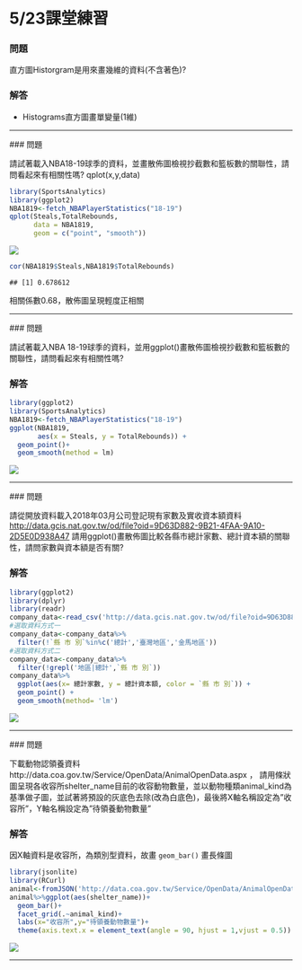 5/23課堂練習
================

### 問題

直方圖Historgram是用來畫幾維的資料(不含著色)?

### 解答

-   Histograms直方圖畫單變量(1維)

<hr>
### 問題

請試著載入NBA18-19球季的資料，並畫散佈圖檢視抄截數和籃板數的關聯性，請問看起來有相關性嗎? qplot(x,y,data)

``` r
library(SportsAnalytics)
library(ggplot2) 
NBA1819<-fetch_NBAPlayerStatistics("18-19")
qplot(Steals,TotalRebounds, 
      data = NBA1819,
      geom = c("point", "smooth"))
```

![](5_23QA_files/figure-markdown_github/unnamed-chunk-1-1.png)

``` r
cor(NBA1819$Steals,NBA1819$TotalRebounds)
```

    ## [1] 0.678612

相關係數0.68，散佈圖呈現輕度正相關

<hr>
### 問題

請試著載入NBA 18-19球季的資料，並用ggplot()畫散佈圖檢視抄截數和籃板數的關聯性，請問看起來有相關性嗎?

### 解答

``` r
library(ggplot2)
library(SportsAnalytics)
NBA1819<-fetch_NBAPlayerStatistics("18-19")
ggplot(NBA1819, 
       aes(x = Steals, y = TotalRebounds)) + 
  geom_point()+
  geom_smooth(method = lm)
```

![](5_23QA_files/figure-markdown_github/unnamed-chunk-2-1.png)

<hr>
### 問題

請從開放資料載入2018年03月公司登記現有家數及實收資本額資料 <http://data.gcis.nat.gov.tw/od/file?oid=9D63D882-9B21-4FAA-9A10-2D5E0D938A47> 請用ggplot()畫散佈圖比較各縣市總計家數、總計資本額的關聯性，請問家數與資本額是否有關?

### 解答

``` r
library(ggplot2)
library(dplyr)
library(readr)
company_data<-read_csv('http://data.gcis.nat.gov.tw/od/file?oid=9D63D882-9B21-4FAA-9A10-2D5E0D938A47')
#選取資料方式一
company_data<-company_data%>%
  filter(!`縣 市 別`%in%c('總計','臺灣地區','金馬地區'))
#選取資料方式二
company_data<-company_data%>%
  filter(!grepl('地區|總計',`縣 市 別`))
company_data%>%
  ggplot(aes(x= 總計家數, y = 總計資本額, color = `縣 市 別`)) +
  geom_point() +
  geom_smooth(method= 'lm')
```

![](5_23QA_files/figure-markdown_github/unnamed-chunk-3-1.png)

<hr>
### 問題

下載動物認領養資料http://data.coa.gov.tw/Service/OpenData/AnimalOpenData.aspx ， 請用條狀圖呈現各收容所shelter\_name目前的收容動物數量，並以動物種類animal\_kind為基準做子圖，並試著將預設的灰底色去除(改為白底色)，最後將X軸名稱設定為”收容所”，Y軸名稱設定為”待領養動物數量”

### 解答

因X軸資料是收容所，為類別型資料，故畫 `geom_bar()` 畫長條圖

``` r
library(jsonlite)
library(RCurl)
animal<-fromJSON('http://data.coa.gov.tw/Service/OpenData/AnimalOpenData.aspx')
animal%>%ggplot(aes(shelter_name))+
  geom_bar()+
  facet_grid(.~animal_kind)+
  labs(x="收容所",y="待領養動物數量")+
  theme(axis.text.x = element_text(angle = 90, hjust = 1,vjust = 0.5))
```

![](5_23QA_files/figure-markdown_github/unnamed-chunk-4-1.png)

<hr>
